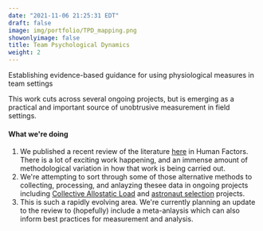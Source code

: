 ```yaml
---
date: "2021-11-06 21:25:31 EDT"
draft: false
image: img/portfolio/TPD_mapping.png
showonlyimage: false
title: Team Psychological Dynamics
weight: 2
---
```


Establishing evidence-based guidance for using physiological measures in team settings
<!--more-->

This work cuts across several ongoing projects, but is emerging as a practical and important source of unobtrusive measurement in field settings.

#### What we're doing

1. We published a recent review of the literature [here](https://doi.org/10.1177%2F0018720819874160) in Human Factors. There is a lot of exciting work happening, and an immense amount of methodological variation in how that work is being carried out.
2. We're attempting to sort through some of those alternative methods to collecting, processing, and anlayzing thesee data in ongoing projects including [Collective Allostatic Load](/portfolio/cal/) and [astronaut selection](/portfolio/nasa/) projects.
3. This is such a rapidly evolving area. We're currently planning an update to the review to (hopefully) include a meta-anlaysis which can also inform best practices for measurement and analysis.


